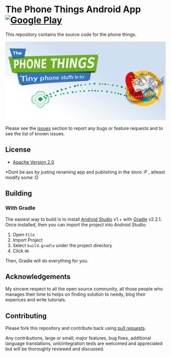 # The Phone Things Android App  [![Google Play](http://developer.android.com/images/brand/en_generic_rgb_wo_45.png)](https://play.google.com/store/apps/details?id=phone.mjt.phonethings) 

This repository contains the source code for the phone things.

[![Download from Google Play](https://raw.githubusercontent.com/emp3ror/phonethings/master/banner.png)](https://play.google.com/store/apps/details?id=phone.mjt.phonethings)


Please see the [issues](https://github.com/emp3ror/phonethings/issues) section to
report any bugs or feature requests and to see the list of known issues.

## License

* [Apache Version 2.0](http://www.apache.org/licenses/LICENSE-2.0.html)

*Dont be ass by justing renaming app and publishing in the store :P , atleast modify some :D

## Building

### With Gradle

The easiest way to build is to install [Android Studio](https://developer.android.com/sdk/index.html) v1.+
with [Gradle](https://www.gradle.org/) v2.2.1.
Once installed, then you can import the project into Android Studio:

1. Open `File`
2. Import Project
3. Select `build.gradle` under the project directory
4. Click `OK`

Then, Gradle will do everything for you.

## Acknowledgements

My sincere respect to all the open source community, all those people who manages their time to helps on finding solution to needy, blog their experices and write tutorials.

## Contributing

Please fork this repository and contribute back using
[pull requests](https://github.com/emp3ror/phonethings/pulls).

Any contributions, large or small, major features, bug fixes, additional
language translations, unit/integration tests are welcomed and appreciated
but will be thoroughly reviewed and discussed.
